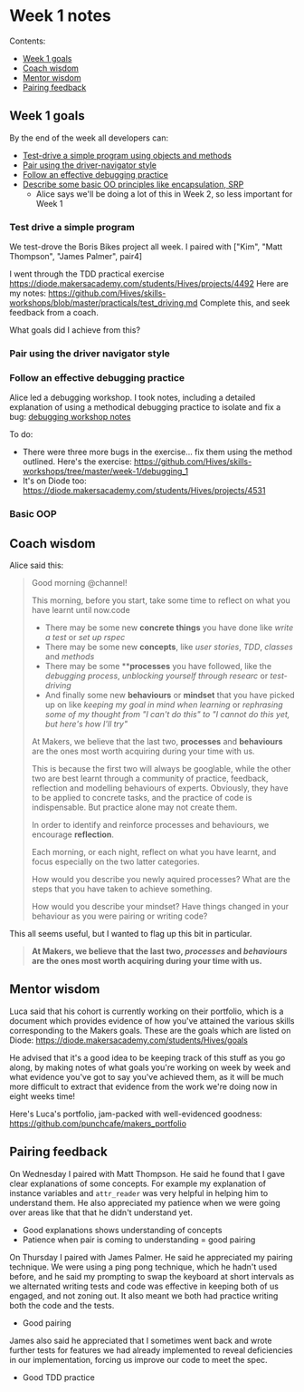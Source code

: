 # Week 1 notes

Contents:
- [Week 1 goals](#week-1-goals)
- [Coach wisdom](#coach-wisdom)
- [Mentor wisdom](#mentor-wisdom)
- [Pairing feedback](#pairing-feedback)

## Week 1 goals

By the end of the week all developers can:

- [Test-drive a simple program using objects and methods](#test-drive-a-simple-program)
- [Pair using the driver-navigator style](#pair-using-the-driver-navigator-style)
- [Follow an effective debugging practice](#follow-an-effective-debugging-practice)
- [Describe some basic OO principles like encapsulation, SRP](#basic-oop)
  - Alice says we'll be doing a lot of this in Week 2, so less important for Week 1

### Test drive a simple program

We test-drove the Boris Bikes project all week. I paired with ["Kim", "Matt Thompson", "James Palmer", pair4]

I went through the TDD practical exercise <https://diode.makersacademy.com/students/Hives/projects/4492>
Here are my notes: <https://github.com/Hives/skills-workshops/blob/master/practicals/test_driving.md>
Complete this, and seek feedback from a coach.

What goals did I achieve from this?

### Pair using the driver navigator style

### Follow an effective debugging practice

Alice led a debugging workshop. I took notes, including a detailed explanation of using a methodical debugging practice to isolate and fix a bug: [debugging workshop notes](debugging-workshop.md)

To do:
- There were three more bugs in the exercise... fix them using the method outlined. Here's the exercise: <https://github.com/Hives/skills-workshops/tree/master/week-1/debugging_1>
- It's on Diode too: <https://diode.makersacademy.com/students/Hives/projects/4531>

### Basic OOP

## Coach wisdom

Alice said this:

>Good morning @channel!
>
>This morning, before you start, take some time to reflect on what you have learnt until now.code
>- There may be some new **concrete things** you have done like _write a test_ or _set up rspec_
>- There may be some new **concepts**, like _user stories_, _TDD_, _classes_ and _methods_
>- There may be some ****processes** you have followed, like the _debugging process_, _unblocking yourself through researc_ or _test-driving_
>- And finally some new **behaviours** or **mindset** that you have picked up on like _keeping my goal in mind when learning_ or _rephrasing some of my thought from "I can't do this" to "I cannot do this yet, but here's how I'll try"_
>
>
>At Makers, we believe that the last two, **processes** and **behaviours** are the ones most worth acquiring during your time with us.
>
>This is because the first two will always be googlable, while the other two are best learnt through a community of practice, feedback, reflection and modelling behaviours of experts. Obviously, they have to be applied to concrete tasks, and the practice of code is indispensable. But practice alone may not create them.
>
>In order to identify and reinforce processes and behaviours, we encourage **reflection**.
>
>Each morning, or each night, reflect on what you have learnt, and focus especially on the two latter categories.
>
>How would you describe you newly aquired processes? What are the steps that you have taken to achieve something.
>
>How would you describe your mindset? Have things changed in your behaviour as you were pairing or writing code?

This all seems useful, but I wanted to flag up this bit in particular.

>**At Makers, we believe that the last two, _processes_ and _behaviours_ are the ones most worth acquiring during your time with us.**

## Mentor wisdom

Luca said that his cohort is currently working on their portfolio, which is a document which provides evidence of how you've attained the various skills corresponding to the Makers goals. These are the goals which are listed on Diode: <https://diode.makersacademy.com/students/Hives/goals>

He advised that it's a good idea to be keeping track of this stuff as you go along, by making notes of what goals you're working on week by week and what evidence you've got to say you've achieved them, as it will be much more difficult to extract that evidence from the work we're doing now in eight weeks time!

Here's Luca's portfolio, jam-packed with well-evidenced goodness: <https://github.com/punchcafe/makers_portfolio>

## Pairing feedback

On Wednesday I paired with Matt Thompson. He said he found that I gave clear explanations of some concepts. For example my explanation of instance variables and `attr_reader` was very helpful in helping him to understand them. He also appreciated my patience when we were going over areas like that that he didn't understand yet.
- Good explanations shows understanding of concepts
- Patience when pair is coming to understanding = good pairing

On Thursday I paired with James Palmer. He said he appreciated my pairing technique. We were using a ping pong technique, which he hadn't used before, and he said my prompting to swap the keyboard at short intervals as we alternated writing tests and code was effective in keeping both of us engaged, and not zoning out. It also meant we both had practice writing both the code and the tests.
- Good pairing

James also said he appreciated that I sometimes went back and wrote further tests for features we had already implemented to reveal deficiencies in our implementation, forcing us improve our code to meet the spec.
- Good TDD practice